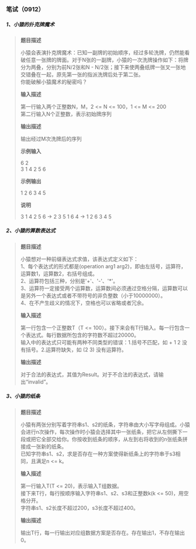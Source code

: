 ### 笔试（0912）

##### 1、小猿的扑克牌魔术

> **题目描述**
>
> 小猿会表演扑克牌魔术：已知一副牌的初始顺序，经过多轮洗牌，仍然能看破任意一张牌的牌面。对于N张的一副牌，小猿的一次洗牌操作如下：将牌分为两叠，分别为前N/2张和N - N/2张；接下来使两叠纸牌一张叉一张地交错叠在一起，原先第一张的指派洗牌后处于第二张。  
> 你能破解小猿魔术的秘密吗？
>
> **输入描述**
>
> 第一行输入两个正整数N，M，2 <= N <= 100，1 <= M <= 200  
> 第二行输入N个正整数，表示初始牌序列
>
> **输出描述**
>
> 输出经过M次洗牌后的序列
>
> **示例输入**
>
> 6 2  
> 3 1 4 2 5 6
>
> **示例输出**
>
> 1 2 6 3 4 5
>
> **说明**
>
> 3 1 4 2 5 6 -> 2 3 5 1 6 4 -> 1 2 6 3 4 5

##### 2、小猿的算数表达式

> **题目描述**
>
> 小猿想对一种前缀表达式求值，该表达式定义如下：  
> 1、每个表达式的形式都是(operation arg1 arg2)，即由左括号，运算符，运算数1，运算数2，右括号组成。  
> 2、运算符包括三种，分别是'+'、'-'、'*'。  
> 3、运算符一定接受两个运算数，运算数间必须通过空格分隔，运算数可以是另外一个表达式或者不带符号的非负整数（小于10000000）。  
> 4、在不产生歧义的情况下，空格也可以省略或者冗余。
>
> **输入描述**
>
> 第一行包含一个正整数T（T <= 100）。接下来会有T行输入。每一行包含一个表达式。每行数据所包含的字符数不超过20000。  
> 输入中的表达式只可能有两种不同类型的错误：1.括号不匹配，如 + 1 2 没有括号。2.运算符缺失，如 (2 3) 没有运算符。
>
> **输出描述**
>
> 对于合法的表达式，其值为Result。对于不合法的表达式，请输出“invalid”。

##### 3、小猿的纸条

> **题目描述**
>
> 小猿有两张分别写着字符串s1、s2的纸条，字符串由大小写字母组成。小猿会进行n次操作，每次操作时小猿会选择其中一张纸条，把它从左侧撕下一段或把它全部交给你。你按收到纸条的顺序，从左到右将收到的n张纸条拼接成一张新的纸条。  
> 已知字符串s1、s2，求是否存在一种方案使得新纸条上的字符串于s3相同，且满足n <= k。
>
> **输入描述**
>
> 第一行输入T(T <= 20)，表示输入T组数据。  
> 接下来T行，每行按顺序输入字符串s1、s2、s3和正整数k(k <= 50)，用空格分开。  
> 字符串s1、s2长度不超过200，s3长度不超过400。
>
> **输出描述**
>
> 输出T行，每一行输出对应组数据方案是否存在。存在输出1，不存在输出0。